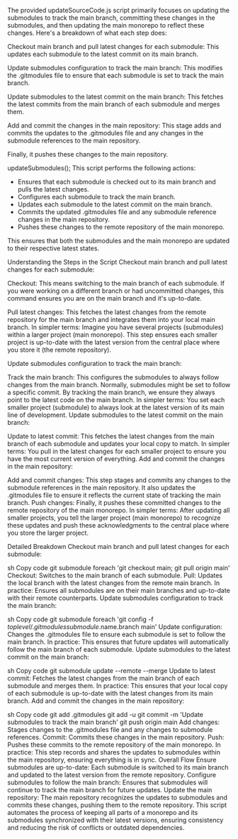 The provided updateSourceCode.js script primarily focuses on updating the submodules to track the main branch, committing these changes in the submodules, and then updating the main monorepo to reflect these changes. Here's a breakdown of what each step does:

Checkout main branch and pull latest changes for each submodule:
This updates each submodule to the latest commit on its main branch.

Update submodules configuration to track the main branch:
This modifies the .gitmodules file to ensure that each submodule is set to track the main branch.

Update submodules to the latest commit on the main branch:
This fetches the latest commits from the main branch of each submodule and merges them.

Add and commit the changes in the main repository:
This stage adds and commits the updates to the .gitmodules file and any changes in the submodule references to the main repository.

Finally, it pushes these changes to the main repository.

updateSubmodules();
This script performs the following actions:

- Ensures that each submodule is checked out to its main branch and pulls the latest changes.
- Configures each submodule to track the main branch.
- Updates each submodule to the latest commit on the main branch.
- Commits the updated .gitmodules file and any submodule reference changes in the main repository.
- Pushes these changes to the remote repository of the main monorepo.

This ensures that both the submodules and the main monorepo are updated to their respective latest states.

Understanding the Steps in the Script
Checkout main branch and pull latest changes for each submodule:

Checkout: This means switching to the main branch of each submodule. If you were working on a different branch or had uncommitted changes, this command ensures you are on the main branch and it's up-to-date.

Pull latest changes: This fetches the latest changes from the remote repository for the main branch and integrates them into your local main branch.
In simpler terms: Imagine you have several projects (submodules) within a larger project (main monorepo). This step ensures each smaller project is up-to-date with the latest version from the central place where you store it (the remote repository).

Update submodules configuration to track the main branch:

Track the main branch: This configures the submodules to always follow changes from the main branch. Normally, submodules might be set to follow a specific commit. By tracking the main branch, we ensure they always point to the latest code on the main branch.
In simpler terms: You set each smaller project (submodule) to always look at the latest version of its main line of development.
Update submodules to the latest commit on the main branch:

Update to latest commit: This fetches the latest changes from the main branch of each submodule and updates your local copy to match.
In simpler terms: You pull in the latest changes for each smaller project to ensure you have the most current version of everything.
Add and commit the changes in the main repository:

Add and commit changes: This step stages and commits any changes to the submodule references in the main repository. It also updates the .gitmodules file to ensure it reflects the current state of tracking the main branch.
Push changes: Finally, it pushes these committed changes to the remote repository of the main monorepo.
In simpler terms: After updating all smaller projects, you tell the larger project (main monorepo) to recognize these updates and push these acknowledgments to the central place where you store the larger project.

Detailed Breakdown
Checkout main branch and pull latest changes for each submodule:

sh
Copy code
git submodule foreach 'git checkout main; git pull origin main'
Checkout: Switches to the main branch of each submodule.
Pull: Updates the local branch with the latest changes from the remote main branch.
In practice: Ensures all submodules are on their main branches and up-to-date with their remote counterparts.
Update submodules configuration to track the main branch:

sh
Copy code
git submodule foreach 'git config -f $toplevel/.gitmodules submodule.$name.branch main'
Update configuration: Changes the .gitmodules file to ensure each submodule is set to follow the main branch.
In practice: This ensures that future updates will automatically follow the main branch of each submodule.
Update submodules to the latest commit on the main branch:

sh
Copy code
git submodule update --remote --merge
Update to latest commit: Fetches the latest changes from the main branch of each submodule and merges them.
In practice: This ensures that your local copy of each submodule is up-to-date with the latest changes from its main branch.
Add and commit the changes in the main repository:

sh
Copy code
git add .gitmodules
git add -u
git commit -m 'Update submodules to track the main branch'
git push origin main
Add changes: Stages changes to the .gitmodules file and any changes to submodule references.
Commit: Commits these changes in the main repository.
Push: Pushes these commits to the remote repository of the main monorepo.
In practice: This step records and shares the updates to submodules within the main repository, ensuring everything is in sync.
Overall Flow
Ensure submodules are up-to-date: Each submodule is switched to its main branch and updated to the latest version from the remote repository.
Configure submodules to follow the main branch: Ensures that submodules will continue to track the main branch for future updates.
Update the main repository: The main repository recognizes the updates to submodules and commits these changes, pushing them to the remote repository.
This script automates the process of keeping all parts of a monorepo and its submodules synchronized with their latest versions, ensuring consistency and reducing the risk of conflicts or outdated dependencies.